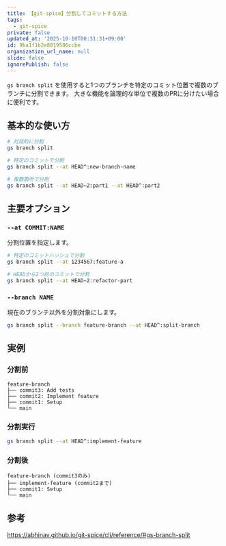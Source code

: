 ```yaml
---
title: 【git-spice】分割してコミットする方法
tags:
  - git-spice
private: false
updated_at: '2025-10-10T00:31:31+09:00'
id: 9ba1f1b2e8019586ccbe
organization_url_name: null
slide: false
ignorePublish: false
---
```

`gs branch split` を使用すると1つのブランチを特定のコミット位置で複数のブランチに分割できます。
大きな機能を論理的な単位で複数のPRに分けたい場合に便利です。

## 基本的な使い方

```bash
# 対話的に分割
gs branch split

# 特定のコミットで分割
gs branch split --at HEAD^:new-branch-name

# 複数箇所で分割
gs branch split --at HEAD~2:part1 --at HEAD^:part2
```

## 主要オプション

### `--at COMMIT:NAME`

分割位置を指定します。

```bash
# 特定のコミットハッシュで分割
gs branch split --at 1234567:feature-a

# HEADから2つ前のコミットで分割
gs branch split --at HEAD~2:refactor-part
```

### `--branch NAME`

現在のブランチ以外を分割対象にします。

```bash
gs branch split --branch feature-branch --at HEAD^:split-branch
```

## 実例

### 分割前

```
feature-branch
├── commit3: Add tests
├── commit2: Implement feature
├── commit1: Setup
└── main
```

### 分割実行

```bash
gs branch split --at HEAD^:implement-feature
```

### 分割後

```
feature-branch (commit3のみ)
├── implement-feature (commit2まで)
├── commit1: Setup  
└── main
```

## 参考

https://abhinav.github.io/git-spice/cli/reference/#gs-branch-split
